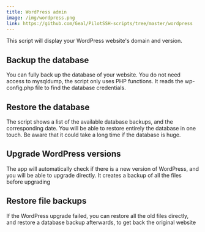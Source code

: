```yaml
---
title: WordPress admin
image: /img/wordpress.png
link: https://github.com/Geal/PilotSSH-scripts/tree/master/wordpress
---
```


This script will display your WordPress website's domain and version.

## Backup the database

You can fully back up the database of your website. You do not need access to mysqldump, the script only uses PHP functions. It reads the wp-config.php file to find the database credentials.

## Restore the database

The script shows a list of the available database backups, and the corresponding date. You will be able to restore entirely the database in one touch. Be aware that it could take a long time if the database is huge.

## Upgrade WordPress versions

The app will automatically check if there is a new version of WordPress, and you will be able to upgrade directly. It creates a backup of all the files before upgrading

## Restore file backups

If the WordPress upgrade failed, you can restore all the old files directly, and restore a database backup afterwards, to get back the original website
